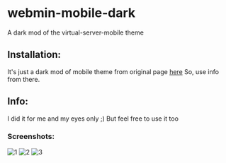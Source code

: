 # webmin-mobile-dark
A dark mod of the virtual-server-mobile theme

## Installation:
It's just a dark mod of mobile theme from original page [here](https://www.webmin.com/mobile.html)
So, use info from there.

## Info:
I did it for me and my eyes only ;)
But feel free to use it too

### Screenshots:
![1](https://user-images.githubusercontent.com/32651506/171443774-ee5e9848-10fb-4af5-ad88-d353ee1c93eb.jpg)
![2](https://user-images.githubusercontent.com/32651506/171443165-116fad2a-75d3-4dea-90f8-06214c02277b.jpg)
![3](https://user-images.githubusercontent.com/32651506/171443170-724217f5-b088-4a8d-b313-82124768b02c.jpg)
